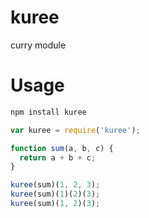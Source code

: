 kuree
======

curry module

# Usage

```bash
npm install kuree
```

```js
var kuree = require('kuree');

function sum(a, b, c) {
  return a + b + c;
}

kuree(sum)(1, 2, 3);
kuree(sum)(1)(2)(3);
kuree(sum)(1, 2)(3);

```